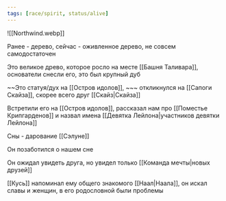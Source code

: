 ```yaml
---
tags: [race/spirit, status/alive]
---
```


![[Northwind.webp]]

Ранее - дерево, сейчас - оживленное дерево, не совсем самодостаточен

Это великое древо, которое росло на месте [[Башня Таливара]], основатели снесли его, это был крупный дуб

~~Это статуя/дух на [[Остров идолов]], ~~~ откликнулся на [[Сапоги Скайза]], скорее всего друг [[Скайз|Скайза]]

Встретили его на [[Остров идолов]], рассказал нам про [[Поместье Крипгарденов]] и назвал имена [[Девятка Лейлона|участников девятки Лейлона]]

Сны - дарование [[Сэлуне]]

Он позаботился о нашем сне

Он ожидал увидеть друга, но увидел только [[Команда мечты|новых друзей]]

[[Кусь]] напоминал ему общего знакомого [[Наал|Наала]], он искал славы и женщин, в его родословной были проблемы
